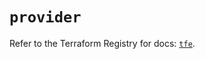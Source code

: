 # `provider`

Refer to the Terraform Registry for docs: [`tfe`](https://registry.terraform.io/providers/hashicorp/tfe/0.66.0/docs).
